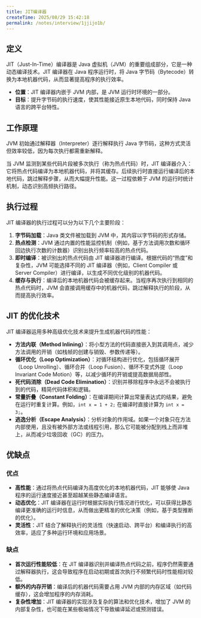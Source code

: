 ```yaml
---
title: JIT编译器
createTime: 2025/08/29 15:42:18
permalink: /notes/interview/1jjijo1b/
---
```

## 定义

JIT（Just-In-Time）编译器是 Java 虚拟机（JVM）的重要组成部分，它是一种动态编译技术。JIT 编译器在 Java 程序运行时，将 Java 字节码（Bytecode）转换为本地机器代码，从而显著提高程序的执行效率。

*   **位置**：JIT 编译器内嵌于 JVM 内部，是 JVM 运行时环境的一部分。
*   **目标**：提升字节码的执行速度，使其性能接近原生本地代码，同时保持 Java 语言的跨平台特性。

## 工作原理

JVM 初始通过解释器（Interpreter）逐行解释执行 Java 字节码，这种方式灵活但效率较低，因为每次执行都需重新解释。

当 JVM 监测到某些代码片段被多次执行（称为热点代码）时，JIT 编译器介入：它将热点代码编译为本地机器代码，并将其缓存。后续执行时直接运行编译后的本地代码，跳过解释步骤，从而大幅提升性能。这一过程依赖于 JVM 的运行时统计机制，动态识别高频执行路径。

## 执行过程

JIT 编译器的执行过程可以分为以下几个主要阶段：

1.  **字节码加载**：Java 类文件被加载到 JVM 中，其内容以字节码的形式存储。
2.  **热点检测**：JVM 通过内置的性能监控机制（例如，基于方法调用次数和循环回边执行次数的计数器）识别出执行频率较高的热点代码。
3.  **即时编译**：被识别出的热点代码由 JIT 编译器进行编译。根据代码的“热度”和复杂性，JVM 可能选择不同的 JIT 编译器（例如，Client Compiler 或 Server Compiler）进行编译，以生成不同优化级别的机器代码。
4.  **缓存与执行**：编译后的本地机器代码会被缓存起来。当程序再次执行到相同的热点代码时，JVM 会直接调用缓存中的机器代码，跳过解释执行的阶段，从而提高执行效率。

## JIT 的优化技术

JIT 编译器运用多种高级优化技术来提升生成机器代码的性能：

*   **方法内联（Method Inlining）**：将小型方法的代码直接嵌入到其调用点，减少方法调用的开销（如栈帧的创建与销毁、参数传递等）。
*   **循环优化（Loop Optimization）**：对循环结构进行优化，包括循环展开（Loop Unrolling）、循环合并（Loop Fusion）、循环不变式外提（Loop Invariant Code Motion）等，以减少循环的开销或提高数据局部性。
*   **死代码消除（Dead Code Elimination）**：识别并移除程序中永远不会被执行到的代码，精简代码体积和逻辑。
*   **常量折叠（Constant Folding）**：在编译期间计算出常量表达式的结果，避免在运行时重复计算。例如，`int x = 1 + 2;` 在编译时直接计算为 `int x = 3;`。
*   **逃逸分析（Escape Analysis）**：分析对象的作用域。如果一个对象只在方法内部使用，且没有被外部方法或线程引用，那么它可能被分配到栈上而非堆上，从而减少垃圾回收（GC）的压力。

## 优缺点

### 优点

*   **高性能**：通过将热点代码编译为高度优化的本地机器代码，JIT 能够使 Java 程序的运行速度接近甚至超越某些静态编译语言。
*   **动态优化**：JIT 编译器在运行时根据实际执行情况进行优化，可以获得比静态编译更准确的运行时信息，从而做出更精准的优化决策（例如，基于类型推断的优化）。
*   **灵活性**：JIT 结合了解释执行的灵活性（快速启动、跨平台）和编译执行的高效率，适应了多种运行环境和应用场景。

### 缺点

*   **首次运行性能较低**：在 JIT 编译器识别并编译热点代码之前，程序仍然需要通过解释器执行，这会导致程序在启动初期或首次执行不频繁代码时性能相对较低。
*   **额外的内存开销**：编译后的机器代码需要占用 JVM 内部的内存区域（如代码缓存），这会增加程序的内存消耗。
*   **复杂性增加**：JIT 编译器的实现涉及复杂的算法和优化技术，增加了 JVM 的内部复杂性，也可能在某些极端情况下导致编译延迟或预测错误。

